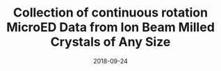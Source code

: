 ---
title: "Collection of continuous rotation MicroED Data from Ion Beam Milled Crystals of Any Size"
date: '2018-09-24'
authors: "Martynowycz MW, Zhao W, Hattne J, Jensen GJ, Gonen T"
reviewers: "Fraser JS"

peer-review:
- disqus: 1x4qaqy
  biorxiv_versioned: 425611v1

article:
- pdf: https://www.sciencedirect.com/science/article/pii/S0969212618304593?via%3Dihub
  pmid: 30661853
---